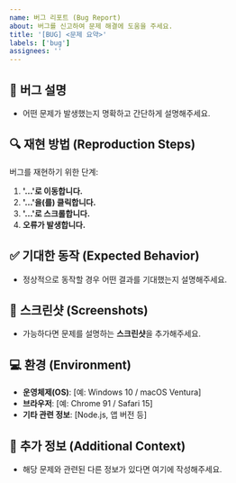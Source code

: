 ```yaml
---
name: 버그 리포트 (Bug Report)
about: 버그를 신고하여 문제 해결에 도움을 주세요.
title: '[BUG] <문제 요약>'
labels: ['bug']
assignees: ''
---
```


## 🐞 버그 설명

- 어떤 문제가 발생했는지 명확하고 간단하게 설명해주세요.

## 🔍 재현 방법 (Reproduction Steps)

버그를 재현하기 위한 단계:

1. **'...'로 이동합니다.**
2. **'...'을(를) 클릭합니다.**
3. **'...'로 스크롤합니다.**
4. **오류가 발생합니다.**

## ✅ 기대한 동작 (Expected Behavior)

- 정상적으로 동작할 경우 어떤 결과를 기대했는지 설명해주세요.

## 📸 스크린샷 (Screenshots)

- 가능하다면 문제를 설명하는 **스크린샷**을 추가해주세요.

## 💻 환경 (Environment)

- **운영체제(OS)**: [예: Windows 10 / macOS Ventura]
- **브라우저**: [예: Chrome 91 / Safari 15]
- **기타 관련 정보**: [Node.js, 앱 버전 등]

## 📝 추가 정보 (Additional Context)

- 해당 문제와 관련된 다른 정보가 있다면 여기에 작성해주세요.
